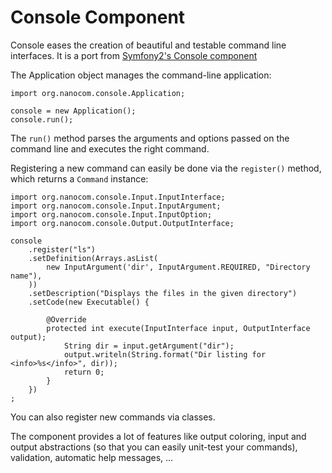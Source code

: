 Console Component
=================

Console eases the creation of beautiful and testable command line interfaces.
It is a port from [Symfony2's Console component](https://github.com/symfony/symfony/tree/master/src/Symfony/Component/Console)

The Application object manages the command-line application:

    import org.nanocom.console.Application;

    console = new Application();
    console.run();

The ``run()`` method parses the arguments and options passed on the command
line and executes the right command.

Registering a new command can easily be done via the ``register()`` method,
which returns a ``Command`` instance:

    import org.nanocom.console.Input.InputInterface;
    import org.nanocom.console.Input.InputArgument;
    import org.nanocom.console.Input.InputOption;
    import org.nanocom.console.Output.OutputInterface;

    console
        .register("ls")
        .setDefinition(Arrays.asList(
            new InputArgument('dir', InputArgument.REQUIRED, "Directory name"),
        ))
        .setDescription("Displays the files in the given directory")
        .setCode(new Executable() {

            @Override
            protected int execute(InputInterface input, OutputInterface output);
                String dir = input.getArgument("dir");
                output.writeln(String.format("Dir listing for <info>%s</info>", dir));
                return 0;
            }
        })
    ;

You can also register new commands via classes.

The component provides a lot of features like output coloring, input and
output abstractions (so that you can easily unit-test your commands),
validation, automatic help messages, ...
